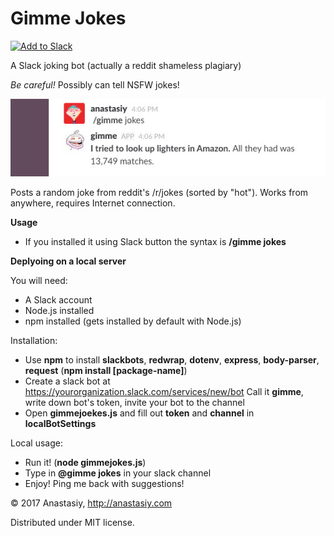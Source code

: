 # Gimme Jokes

<a href="https://slack.com/oauth/authorize?&client_id=112240882771.147772491696&scope=commands"><img alt="Add to Slack" height="40" width="139" src="https://platform.slack-edge.com/img/add_to_slack.png" srcset="https://platform.slack-edge.com/img/add_to_slack.png 1x, https://platform.slack-edge.com/img/add_to_slack@2x.png 2x" /></a>

A Slack joking bot (actually a reddit shameless plagiary)

*Be careful!* Possibly can tell NSFW jokes!

![](https://github.com/anastasiuspernat/gimmejokes/raw/master/gimmejokes_example2.jpg?raw=true)

Posts a random joke from reddit's /r/jokes (sorted by "hot"). Works from anywhere, requires Internet connection.

**Usage**

* If you installed it using Slack button the syntax is **/gimme jokes**

**Deplyoing on a local server**

You will need:

* A Slack account
* Node.js installed
* npm installed (gets installed by default with Node.js)

Installation:

* Use **npm** to install **slackbots**, **redwrap**, **dotenv**, **express**, **body-parser**, **request** (**npm install [package-name]**)
* Create a slack bot at https://yourorganization.slack.com/services/new/bot
Call it **gimme**, write down bot's token, invite your bot to the channel
* Open **gimmejoekes.js** and fill out **token** and **channel** in **localBotSettings**

Local usage:

* Run it! (**node gimmejokes.js**)
* Type in **@gimme jokes** in your slack channel
* Enjoy! Ping me back with suggestions!

&copy; 2017 Anastasiy, http://anastasiy.com

Distributed under MIT license.
